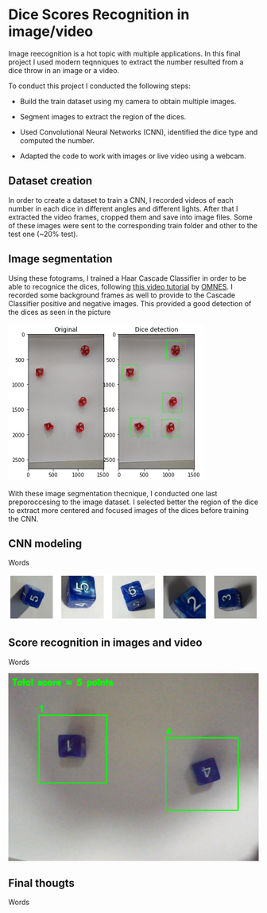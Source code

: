 # Dice Scores Recognition in image/video

Image reecognition is a hot topic with multiple applications. In this final project I used modern teqnniques to extract the number resulted from a dice throw in an image or a video.

To conduct this project I conducted the following steps:

- Build the train dataset using my camera to obtain multiple images.

- Segment images to extract the region of the dices.

- Used Convolutional Neural Networks (CNN), identified the dice type and computed the number.

- Adapted the code to work with images or live video using a webcam.


## Dataset creation

In order to create a dataset to train a CNN, I recorded videos of each number in each dice in different angles and different lights. After that I extracted the video frames, cropped them and save into image files. Some of these images were sent to the corresponding train folder and other to the test one (~20% test).


## Image segmentation

Using these fotograms, I trained a Haar Cascade Classifier in order to be able to recognice the dices, following [this video tutorial](https://www.youtube.com/watch?v=v_cwOq06g9E) by [OMNES](https://github.com/GabySol/OmesTutorials2020). I recorded some background frames as well to provide to the Cascade Classifier positive and negative images. This provided a good detection of the dices as seen in the picture


![Img segmentation](readme_images/dices_detected.png)

With these image segmentation thecnique, I conducted one last preporoccesing to the image dataset. I selected better the region of the dice to extract more centered and focused images of the dices before training the CNN.

## CNN modeling

Words

![Img segmentation](readme_images/newdataset.png)

## Score recognition in images and video

Words

![Img segmentation](readme_images/screenshot.png)


## Final thougts

Words

